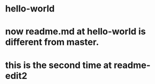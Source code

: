 # hello-world
# now readme.md at hello-world is different from master.
# this is the second time at readme-edit2
